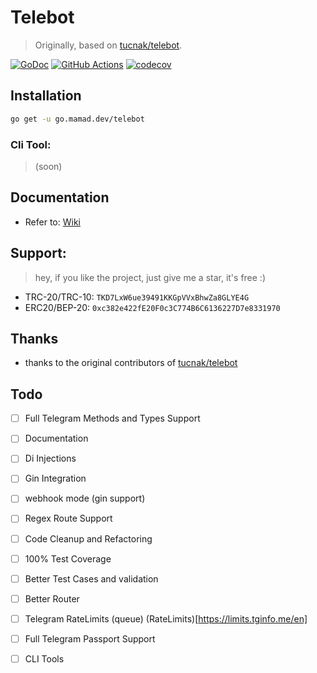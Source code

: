 # Telebot

> Originally, based on [tucnak/telebot](https://github.com/tucnak/telebot).

[![GoDoc](https://godoc.org/go.mamad.dev/telebot?status.svg)](https://godoc.org/go.mamad.dev/telebot)
[![GitHub Actions](https://github.com/reloadlife/telebot/actions/workflows/go.yml/badge.svg)](https://github.com/reloadlife/telebot/actions)
[![codecov](https://codecov.io/github/reloadlife/telebot/graph/badge.svg?token=HEQNZTCRUG)](https://codecov.io/github/reloadlife/telebot)

## Installation

```bash
go get -u go.mamad.dev/telebot
```

### Cli Tool:

> (soon)

## Documentation

- Refer to:  [Wiki](https://github.com/reloadlife/telebot/wiki)

## Support:

> hey, if you like the project, just give me a star, it's free :)

- TRC-20/TRC-10: `TKD7LxW6ue39491KKGpVVxBhwZa8GLYE4G`
- ERC20/BEP-20: `0xc382e422fE20F0c3C774B6C6136227D7e8331970`

## Thanks

- thanks to the original contributors of [tucnak/telebot](https://github.com/tucnak/telebot)

## Todo

- [ ] Full Telegram Methods and Types Support
- [ ] Documentation
- [ ] Di Injections
- [ ] Gin Integration
- [ ] webhook mode (gin support)
- [ ] Regex Route Support
- [ ] Code Cleanup and Refactoring
- [ ] 100% Test Coverage
- [ ] Better Test Cases and validation
- [ ] Better Router
- [ ] Telegram RateLimits (queue) (RateLimits)[https://limits.tginfo.me/en]
- [ ] Full Telegram Passport Support
- [ ] CLI Tools


